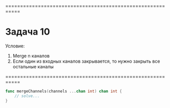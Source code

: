 ===========================================================
# Задача 10

Условие: 
1. Merge n каналов
2. Если один из входных каналов закрывается, то нужно закрыть все остальные каналы

===========================================================
```go
func mergeChannels(channels ...chan int) chan int {
    // solve...
}
```

